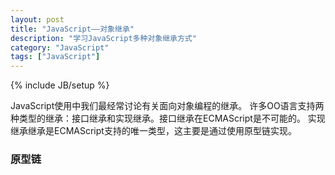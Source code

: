 ```yaml
---
layout: post
title: "JavaScript——对象继承"
description: "学习JavaScript多种对象继承方式"
category: "JavaScript"
tags: ["JavaScript"]
---
```

{% include JB/setup %}

JavaScript使用中我们最经常讨论有关面向对象编程的继承。
许多OO语言支持两种类型的继承：接口继承和实现继承。接口继承在ECMAScript是不可能的。
实现继承继承是ECMAScript支持的唯一类型，这主要是通过使用原型链实现。
<!--more-->

### 原型链

